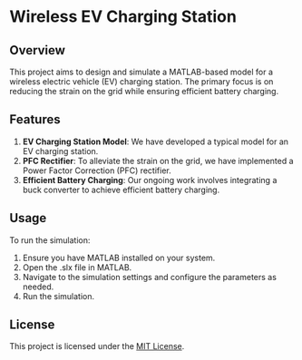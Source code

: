 # Wireless EV Charging Station

## Overview
This project aims to design and simulate a MATLAB-based model for a wireless electric vehicle (EV) charging station. The primary focus is on reducing the strain on the grid while ensuring efficient battery charging.

## Features
1. **EV Charging Station Model**: We have developed a typical model for an EV charging station.
2. **PFC Rectifier**: To alleviate the strain on the grid, we have implemented a Power Factor Correction (PFC) rectifier.
3. **Efficient Battery Charging**: Our ongoing work involves integrating a buck converter to achieve efficient battery charging.

## Usage
To run the simulation:
1. Ensure you have MATLAB installed on your system.
2. Open the .slx file in MATLAB.
3. Navigate to the simulation settings and configure the parameters as needed.
4. Run the simulation.

## License
This project is licensed under the [MIT License](LICENSE).
